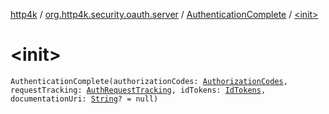 [http4k](../../index.md) / [org.http4k.security.oauth.server](../index.md) / [AuthenticationComplete](index.md) / [&lt;init&gt;](./-init-.md)

# &lt;init&gt;

`AuthenticationComplete(authorizationCodes: `[`AuthorizationCodes`](../-authorization-codes/index.md)`, requestTracking: `[`AuthRequestTracking`](../-auth-request-tracking/index.md)`, idTokens: `[`IdTokens`](../-id-tokens/index.md)`, documentationUri: `[`String`](https://kotlinlang.org/api/latest/jvm/stdlib/kotlin/-string/index.html)`? = null)`